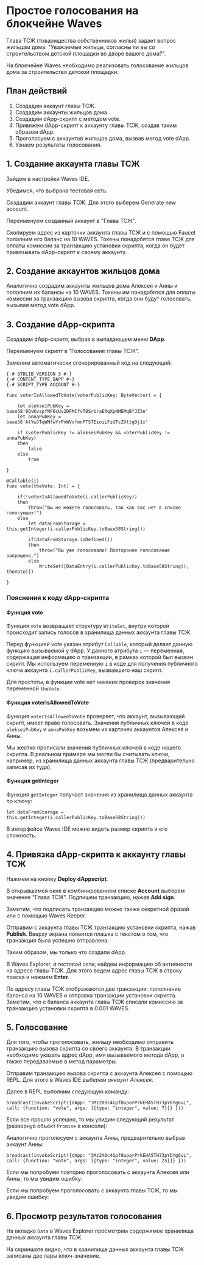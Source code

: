 # Простое голосования на блокчейне Waves

Глава ТСЖ (товарищества собственников жилья) задает вопрос жильцам дома: "Уважаемые жильцы, согласны ли вы со строительством детской площадки во дворе вашего дома?".

На блокчейне Waves необходимо реализовать голосование жильцов дома за строительство детской площадки.

## План действий

1. Создадим аккаунт главы ТСЖ.
2. Создадим аккаунты жильцов дома.
3. Создадим dApp-скрипт с методом vote.
4. Привяжем dApp-скрипт к аккаунту главы ТСЖ, создав таким образом dApp.
5. Проголосуем с аккаунтов жильцов дома, вызвав метод vote dApp.
6. Узнаем результаты голосования.

## 1. Создание аккаунта главы ТСЖ

Зайдем в настройки Waves IDE. 

Убедимся, что выбрана тестовая сеть.

Создадим аккаунт главы ТСЖ. Для этого выберем Generate new account.

Переименуем созданный аккаунт в "Глава ТСЖ".

Скопируем адрес из карточки аккаунта главы ТСЖ и с помощью Faucet пополним его баланс на 10 WAVES. Токены понадобятся главе ТСЖ для оплаты комиссии за транзакцию установки скрипта, когда он будет привязывать dApp-скрипт к своему аккаунту.

## 2. Создание аккаунтов жильцов дома
Аналогично создадим аккаунты жильцов дома Алексея и Анны и пополним их балансы на 10 WAVES. Токены им понадобятся для оплаты комиссии за транзакцию вызова скрипта, когда они будут голосовать, вызывая метод vote dApp.

## 3. Создание dApp-скрипта

Создадим dApp-скрипт, выбрав в выпадающем меню **DApp**.

Переименуем скрипт в "Голосование главы ТСЖ".

Заменим автоматически сгенерированный код на следующий:

```
{-# STDLIB_VERSION 3 #-}
{-# CONTENT_TYPE DAPP #-}
{-# SCRIPT_TYPE ACCOUNT #-}
 
func voterIsAllowedToVote(voterPublicKey: ByteVector) = {
 
    let alekseiPubKey = base58'8QvKvspfNF6cUv2DFMCfvT8SrbraERqXpNMEMqBfJZ3e'
    let annaPubKey = base58'AtYwJTqWNfwYrPnWVvfmnPTSTEioiLFzUTcZVttgDj1x'
 
    if (voterPublicKey != alekseiPubKey && voterPublicKey != annaPubKey)
    then
        false
    else
        true
 
}
 
@Callable(i)
func vote(theVote: Int) = {
     
    if(!voterIsAllowedToVote(i.callerPublicKey))
    then
        throw("Вы не можете голосовать, так как вас нет в списке голосующих!")
    else
        let dataFromStorage = this.getInteger(i.callerPublicKey.toBase58String())
 
        if(dataFromStorage.isDefined())
        then
            throw("Вы уже голосовали! Повтороное голосование запрещено.")
        else
            WriteSet([DataEntry(i.callerPublicKey.toBase58String(), theVote)])
 
}
```

### Пояснения к коду dApp-скрипта

#### Функция vote

Функция `vote` возвращает структуру `WriteSet`, внутри которой происходит запись голосов в хранилища данных аккаунта главы ТСЖ.

Перед функцией vote указан атрибут `Callable`, который делает данную функцию вызываемой у dApp. У данного атрибута `i` — переменная, содержащая информацию о транзакции, в рамках которой был вызван скрипт. Мы используем переменную `i` в коде для получения публичного ключа аккаунта `i.callerPublicKey`, вызвавшего наш скрипт.

Для простоты, в функции vote нет никаких проверок значения переменной `theVote`.

#### Функция voterIsAllowedToVote

Функция `voterIsAllowedToVote` проверяет, что аккаунт, вызывающий скрипт, имеет право голосовать. Значения публичных ключей в коде `alekseiPubKey` и `annaPubKey` возьмем из карточек аккаунтов Алексея и Анны.

Мы жестко прописали значения публичных ключей в коде нашего скрипта. В реальном примере мы могли бы считывать ключи, например, из хранилища данных аккаунта главы ТСЖ (предварительно записав их туда).

#### Функция getInteger

Функция `getInteger` получает значения из хранилища данных аккаунта по ключу:

```
let dataFromStorage = this.getInteger(i.callerPublicKey.toBase58String())
```

В интерфейсе Waves IDE можно видеть размер скрипта и его сложность.

## 4. Привязка dApp-скрипта к аккаунту главы ТСЖ

Нажмем на кнопку **Deploy dAppscript**.

В открывшемся окне в комбинированном списке **Account** выберем значение "Глава ТСЖ". Подпишем транзакцию, нажав **Add sign**.

Заметим, что подписать транзакцию можно также секретной фразой или с помощью Waves Keeper.

Отправим с аккаунта главы ТСЖ транзакцию установки скрипта, нажав **Publish**. Вверху экрана появится плашка с текстом о том, что транзакция была успешно отправлена. 

Таким образом, мы только что создали dApp.

В Waves Explorer, _в тестовой сети_, найдем информацию об активности на адресе главы ТСЖ. Для этого ведем адрес главы ТСЖ в строку поиска и нажмем **Enter**.

По адресу главы ТСЖ отображаются две транзакции: пополнение баланса на 10 WAVES и отправка транзакции установки скрипта. Заметим, что с баланса аккаунта главы ТСЖ списали комиссию за транзакцию установки скрипта в 0.001 WAVES.

## 5. Голосование

Для того, чтобы проголосовать, жильцу необходимо отправить транзакцию вызова скрипта со своего аккаунта. В транзакции необходимо указать адрес dApp, имя вызываемого метода dApp, а также передаваемые в метод параметры.

Отправим транзакцию вызова скрипта с аккаунта Алексея с помощью REPL. Для этого в Waves IDE _выберем аккаунт Алексея_.

Далее в REPL выполним следующую команду:

```
broadcast(invokeScript({dApp: "3Mz2X8c4Gpf8uporPrkEHA5TH73pYDYg6vL", call: {function: "vote", args: [{type: "integer", value: 7}]} }))
```

Если все прошло успешно, то мы увидим следующий результат (развернув объект `Promise` в консоли):

Аналогично проголосуем с аккаунта Анны, предварительно выбрав аккаунт Анны:

```
broadcast(invokeScript({dApp: "3Mz2X8c4Gpf8uporPrkEHA5TH73pYDYg6vL", call: {function: "vote", args: [{type: "integer", value: 25}]} }))
```

Если мы попробуем повторно проголосовать с аккаунта Алексея или Анны, то мы увидим ошибку:

Если мы попробуем проголосовать с аккаунта главы ТСЖ, то мы увидим ошибку:

## 6. Просмотр результатов голосования

На вкладке `Data` в Waves Explorer просмотрим содержимое хранилища данных аккаунта главы ТСЖ.

На скриншоте видно, что в хранилище данных аккаунта главы ТСЖ записаны две пары ключ-значение.